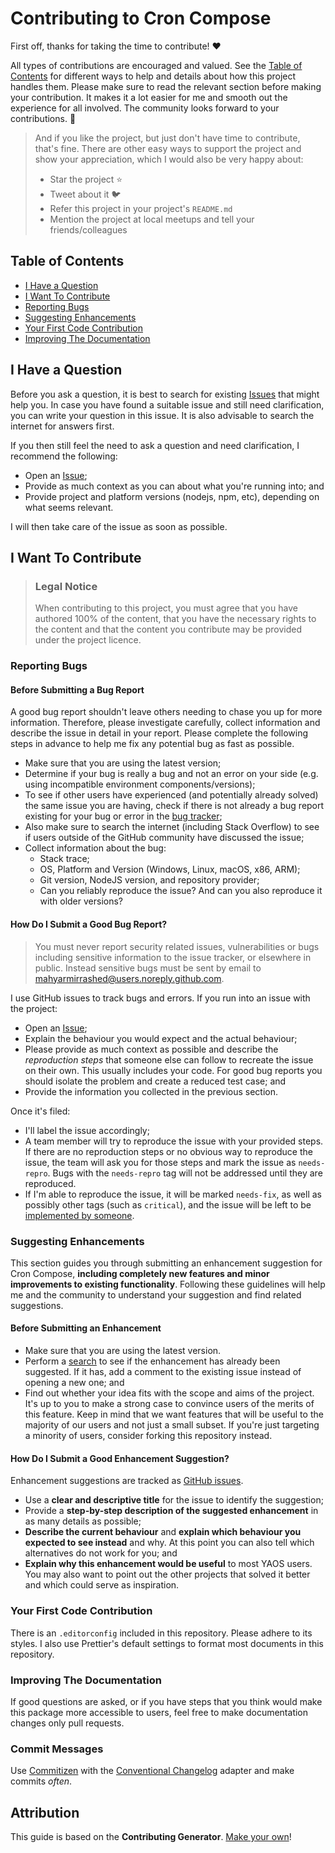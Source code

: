 <!-- omit in toc -->

# Contributing to Cron Compose

First off, thanks for taking the time to contribute! :heart:

All types of contributions are encouraged and valued. See the [Table of Contents](#table-of-contents) for different ways to help and details about how this project handles them. Please make sure to read the relevant section before making your contribution. It makes it a lot easier for me and smooth out the experience for all involved. The community looks forward to your contributions. :tada:

> And if you like the project, but just don't have time to contribute, that's fine. There are other easy ways to support the project and show your appreciation, which I would also be very happy about:
>
> - Star the project :star:
> - Tweet about it :bird:
> - Refer this project in your project's `README.md`
> - Mention the project at local meetups and tell your friends/colleagues

<!-- omit in toc -->

## Table of Contents

- [I Have a Question](#i-have-a-question)
- [I Want To Contribute](#i-want-to-contribute)
- [Reporting Bugs](#reporting-bugs)
- [Suggesting Enhancements](#suggesting-enhancements)
- [Your First Code Contribution](#your-first-code-contribution)
- [Improving The Documentation](#improving-the-documentation)

## I Have a Question

Before you ask a question, it is best to search for existing [Issues](https://github.com/mahyarmirrashed/cron-compose/issues) that might help you. In case you have found a suitable issue and still need clarification, you can write your question in this issue. It is also advisable to search the internet for answers first.

If you then still feel the need to ask a question and need clarification, I recommend the following:

- Open an [Issue](https://github.com/mahyarmirrashed/cron-compose/issues/new);
- Provide as much context as you can about what you're running into; and
- Provide project and platform versions (nodejs, npm, etc), depending on what seems relevant.

I will then take care of the issue as soon as possible.

## I Want To Contribute

> ### Legal Notice <!-- omit in toc -->
>
> When contributing to this project, you must agree that you have authored 100% of the content, that you have the necessary rights to the content and that the content you contribute may be provided under the project licence.

### Reporting Bugs

<!-- omit in toc -->

#### Before Submitting a Bug Report

A good bug report shouldn't leave others needing to chase you up for more information. Therefore, please investigate carefully, collect information and describe the issue in detail in your report. Please complete the following steps in advance to help me fix any potential bug as fast as possible.

- Make sure that you are using the latest version;
- Determine if your bug is really a bug and not an error on your side (e.g. using incompatible environment components/versions);
- To see if other users have experienced (and potentially already solved) the same issue you are having, check if there is not already a bug report existing for your bug or error in the [bug tracker](https://github.com/mahyarmirrashed/cron-compose/issues?q=label%3Abug);
- Also make sure to search the internet (including Stack Overflow) to see if users outside of the GitHub community have discussed the issue;
- Collect information about the bug:
  - Stack trace;
  - OS, Platform and Version (Windows, Linux, macOS, x86, ARM);
  - Git version, NodeJS version, and repository provider;
  - Can you reliably reproduce the issue? And can you also reproduce it with older versions?

<!-- omit in toc -->

#### How Do I Submit a Good Bug Report?

> You must never report security related issues, vulnerabilities or bugs including sensitive information to the issue tracker, or elsewhere in public. Instead sensitive bugs must be sent by email to <mahyarmirrashed@users.noreply.github.com>.

<!-- You may add a PGP key to allow the messages to be sent encrypted as well. -->

I use GitHub issues to track bugs and errors. If you run into an issue with the project:

- Open an [Issue](https://github.com/mahyarmirrashed/cron-compose/issues/new);
- Explain the behaviour you would expect and the actual behaviour;
- Please provide as much context as possible and describe the _reproduction steps_ that someone else can follow to recreate the issue on their own. This usually includes your code. For good bug reports you should isolate the problem and create a reduced test case; and
- Provide the information you collected in the previous section.

Once it's filed:

- I'll label the issue accordingly;
- A team member will try to reproduce the issue with your provided steps. If there are no reproduction steps or no obvious way to reproduce the issue, the team will ask you for those steps and mark the issue as `needs-repro`. Bugs with the `needs-repro` tag will not be addressed until they are reproduced.
- If I'm able to reproduce the issue, it will be marked `needs-fix`, as well as possibly other tags (such as `critical`), and the issue will be left to be [implemented by someone](#your-first-code-contribution).

<!-- You might want to create an issue template for bugs and errors that can be used as a guide and that defines the structure of the information to be included. If you do so, reference it here in the description. -->

### Suggesting Enhancements

This section guides you through submitting an enhancement suggestion for Cron Compose, **including completely new features and minor improvements to existing functionality**. Following these guidelines will help me and the community to understand your suggestion and find related suggestions.

<!-- omit in toc -->

#### Before Submitting an Enhancement

- Make sure that you are using the latest version.
- Perform a [search](https://github.com/mahyarmirrashed/cron-compose/issues) to see if the enhancement has already been suggested. If it has, add a comment to the existing issue instead of opening a new one; and
- Find out whether your idea fits with the scope and aims of the project. It's up to you to make a strong case to convince users of the merits of this feature. Keep in mind that we want features that will be useful to the majority of our users and not just a small subset. If you're just targeting a minority of users, consider forking this repository instead.

<!-- omit in toc -->

#### How Do I Submit a Good Enhancement Suggestion?

Enhancement suggestions are tracked as [GitHub issues](https://github.com/mahyarmirrashed/cron-compose/issues).

- Use a **clear and descriptive title** for the issue to identify the suggestion;
- Provide a **step-by-step description of the suggested enhancement** in as many details as possible;
- **Describe the current behaviour** and **explain which behaviour you expected to see instead** and why. At this point you can also tell which alternatives do not work for you; and
- **Explain why this enhancement would be useful** to most YAOS users. You may also want to point out the other projects that solved it better and which could serve as inspiration.

### Your First Code Contribution

There is an `.editorconfig` included in this repository. Please adhere to its styles. I also use Prettier's default settings to format most documents in this repository.

### Improving The Documentation

If good questions are asked, or if you have steps that you think would make this package more accessible to users, feel free to make documentation changes only pull requests.

### Commit Messages

Use [Commitizen](https://github.com/commitizen/cz-cli) with the [Conventional Changelog](https://github.com/conventional-changelog/conventional-changelog) adapter and make commits _often_.

<!-- omit in toc -->

## Attribution

This guide is based on the **Contributing Generator**. [Make your own](https://github.com/bttger/contributing-gen)!
